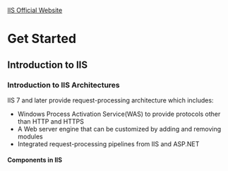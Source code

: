[IIS Official Website](https://learn.microsoft.com/en-us/iis/get-started/introduction-to-iis/introduction-to-iis-architecture)

# Get Started
## Introduction to IIS
### Introduction to IIS Architectures
IIS 7 and later provide request-processing architecture which includes:
- Windows Process Activation Service(WAS) to provide protocols other than HTTP and HTTPS
- A Web server engine that can be customized by adding and removing modules
- Integrated request-processing pipelines from IIS and ASP.NET

#### Components in IIS
